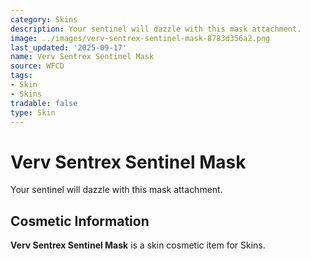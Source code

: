 ```yaml
---
category: Skins
description: Your sentinel will dazzle with this mask attachment.
image: ../images/verv-sentrex-sentinel-mask-8783d356a2.png
last_updated: '2025-09-17'
name: Verv Sentrex Sentinel Mask
source: WFCD
tags:
- Skin
- Skins
tradable: false
type: Skin
---
```


# Verv Sentrex Sentinel Mask

Your sentinel will dazzle with this mask attachment.

## Cosmetic Information

**Verv Sentrex Sentinel Mask** is a skin cosmetic item for Skins.

